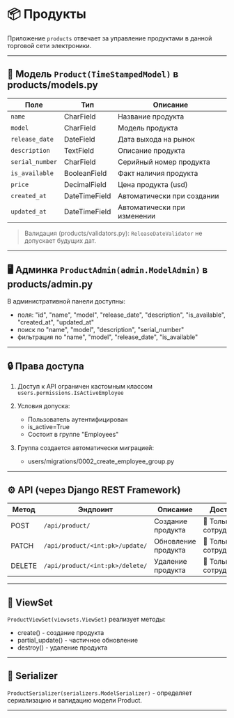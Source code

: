 # 📦 Продукты

Приложение `products` отвечает за управление продуктами в данной торговой сети электроники.

---

## 🧱 Модель `Product(TimeStampedModel)` в products/models.py

| Поле            | Тип          | Описание                      |
|-----------------|--------------|-------------------------------|
| `name`          | CharField    | Название продукта             |
| `model`         | CharField    | Модель продукта               |
| `release_date`  | DateField    | Дата выхода на рынок          |
| `description`    | TextField     | Описание продукта   |
| `serial_number`    | CharField     | Серийный номер продукта   |
| `is_available`    | BooleanField     | Факт наличия продукта   |
| `price`    | DecimalField     | Цена продукта (usd)   |
| `created_at`    | DateTimeField    | Автоматически при создании    |
| `updated_at`    | DateTimeField    | Автоматически при изменении   |

> Валидация (products/validators.py): `ReleaseDateValidator` не допускает будущих дат.

---

## 🖥 Админка `ProductAdmin(admin.ModelAdmin)` в products/admin.py

В административной панели доступны:
- поля: "id", "name", "model", "release_date", "description", "is_available", "created_at", "updated_at"
- поиск по "name", "model", "description", "serial_number"
- фильтрация по "name", "model", "release_date", "is_available"

---

## 🔒 Права доступа

1. Доступ к API ограничен кастомным классом `users.permissions.IsActiveEmployee`  


2. Условия допуска:
   - Пользователь аутентифицирован
   - is_active=True
   - Состоит в группе "Employees"


3. Группа создается автоматически миграцией:
   - users/migrations/0002_create_employee_group.py

---

## ⚙️ API (через Django REST Framework)

| Метод  | Эндпоинт                        | Описание            | Доступ               |
|--------| ------------------------------- | ------------------- | -------------------- |
| POST   | `/api/product/`                 | Создание продукта   | 👤 Только сотрудники |
| PATCH  | `/api/product/<int:pk>/update/` | Обновление продукта | 👤 Только сотрудники |
| DELETE | `/api/product/<int:pk>/delete/` | Удаление продукта   | 👤 Только сотрудники |


---

## 🧩 ViewSet

`ProductViewSet(viewsets.ViewSet)` реализует методы:
- create() - создание продукта
- partial_update() - частичное обновление
- destroy() - удаление продукта

---

## 🧱 Serializer

`ProductSerializer(serializers.ModelSerializer)` - определяет сериализацию и валидацию модели Product.

---
